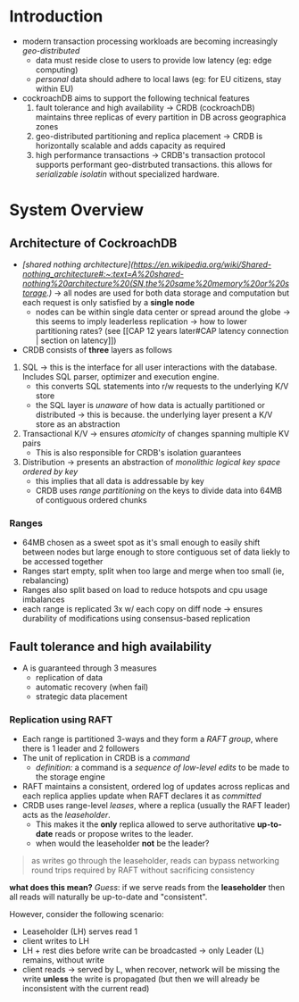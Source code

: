 # Introduction 
- modern transaction processing workloads are becoming increasingly *geo-distributed*
	- data must reside close to users to provide low latency (eg: edge computing)
	- *personal* data should adhere to local laws (eg: for EU citizens, stay within EU)
- cockroachDB aims to support the following technical features 
	1. fault tolerance and high availability -> CRDB (cockroachDB) maintains three replicas of every partition in DB across geographica zones 
	2. geo-distributed partitioning and replica placement -> CRDB is horizontally scalable and adds capacity as required 
	3. high performance transactions -> CRDB's transaction protocol supports performant geo-distrbuted transactions. this allows for *serializable isolatin* without specialized hardware. 

# System Overview 
## Architecture of CockroachDB
- *[shared nothing architecture](https://en.wikipedia.org/wiki/Shared-nothing_architecture#:~:text=A%20shared-nothing%20architecture%20(SN,the%20same%20memory%20or%20storage.)* -> all nodes are used for both data storage and computation but each request is only satisfied by a **single node**
	- nodes can be within single data center or spread around the globe -> this seems to imply leaderless replication -> how to lower partitioning rates? (see [[CAP 12 years later#CAP latency connection | section on latency]])
- CRDB consists of **three** layers as follows

1. SQL ->  this is the interface for all user interactions with the database. Includes SQL parser, optimizer and execution engine.
	- this converts SQL statements into r/w requests to the underlying K/V store
	- the SQL layer is *unaware* of how data is actually partitioned or distributed -> this is because. the underlying layer present a K/V store as an abstraction
2. Transactional K/V -> ensures *atomicity* of changes spanning multiple KV pairs
	- This is also responsible for CRDB's isolation guarantees
3. Distribution -> presents an abstraction of *monolithic logical key space ordered by key* 
	- this implies that all data is addressable by key
	- CRDB uses *range partitioning* on the keys to divide data into 64MB of contiguous ordered chunks 

### Ranges
- 64MB chosen as a sweet spot as it's small enough to easily shift between nodes but large enough to store contiguous set of data liekly to be accessed together 
- Ranges start empty, split when too large and merge when too small (ie, rebalancing)
- Ranges also split based on load to reduce hotspots and cpu usage imbalances
- each range is replicated 3x w/ each copy on diff node -> ensures durability of modifications using consensus-based replication

## Fault tolerance and high availability
- A is guaranteed through 3 measures
	- replication of data 
	- automatic recovery (when fail) 
	- strategic data placement 

### Replication using RAFT 
- Each range is partitioned 3-ways and they form a *RAFT group*, where there is 1 leader and 2 followers 
- The unit of replication in CRDB is a *command* 
	- *definition:* a command is a *sequence of low-level edits* to be made to the storage engine
- RAFT maintains a consistent, ordered log of updates across replicas and each replica applies update when RAFT declares it as *committed*
- CRDB uses range-level *leases*, where a replica (usually the RAFT leader) acts as the *leaseholder*. 
	- This makes it the **only** replica allowed to serve authoritative **up-to-date** reads or propose writes to the leader. 
	- when would the leaseholder **not** be the leader? 

> as writes go through the leaseholder, reads can bypass networking round trips required by RAFT without sacrificing consistency

**what does this mean?** 
*Guess*: if we serve reads from the **leaseholder** then all reads will naturally be up-to-date and "consistent".  

However, consider the following scenario: 
- Leaseholder (LH) serves read 1
- client writes to LH
- LH + rest dies before write can be broadcasted -> only Leader (L) remains, without write 
- client reads -> served by L, when recover, network will be missing the write **unless** the write is propagated (but then we will already be inconsistent with the current read)


